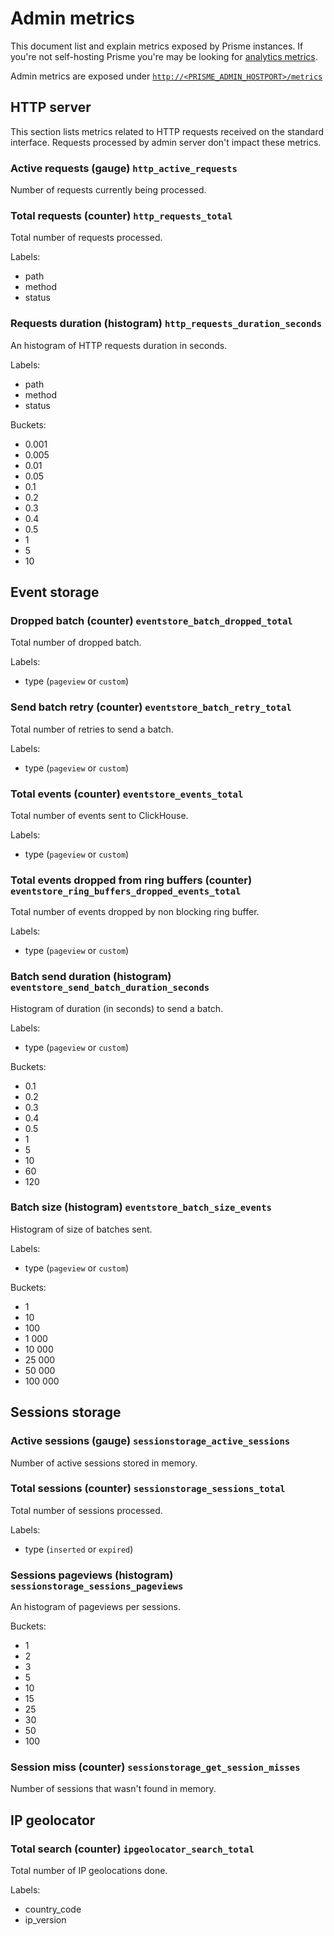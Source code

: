 # Admin metrics

This document list and explain metrics exposed by Prisme instances. If you're
not self-hosting Prisme you're may be looking for
[analytics metrics](./analytics-metrics.md).

Admin metrics are exposed under
[`http://<PRISME_ADMIN_HOSTPORT>/metrics`](./server/default-mode.md#host-port)

## HTTP server

This section lists metrics related to HTTP requests received on the standard
interface. Requests processed by admin server don't impact these metrics.

### Active requests (gauge) `http_active_requests`

Number of requests currently being processed.

### Total requests (counter) `http_requests_total`

Total number of requests processed.

Labels:

- path
- method
- status

### Requests duration (histogram) `http_requests_duration_seconds`

An histogram of HTTP requests duration in seconds.

Labels:

- path
- method
- status

Buckets:

- 0.001
- 0.005
- 0.01
- 0.05
- 0.1
- 0.2
- 0.3
- 0.4
- 0.5
- 1
- 5
- 10

## Event storage

### Dropped batch (counter) `eventstore_batch_dropped_total`

Total number of dropped batch.

Labels:

- type (`pageview` or `custom`)

### Send batch retry (counter) `eventstore_batch_retry_total`

Total number of retries to send a batch.

Labels:

- type (`pageview` or `custom`)

### Total events (counter) `eventstore_events_total`

Total number of events sent to ClickHouse.

Labels:

- type (`pageview` or `custom`)

### Total events dropped from ring buffers (counter) `eventstore_ring_buffers_dropped_events_total`

Total number of events dropped by non blocking ring buffer.

Labels:

- type (`pageview` or `custom`)

### Batch send duration (histogram) `eventstore_send_batch_duration_seconds`

Histogram of duration (in seconds) to send a batch.

Labels:

- type (`pageview` or `custom`)

Buckets:

- 0.1
- 0.2
- 0.3
- 0.4
- 0.5
- 1
- 5
- 10
- 60
- 120

### Batch size (histogram) `eventstore_batch_size_events`

Histogram of size of batches sent.

Labels:

- type (`pageview` or `custom`)

Buckets:

- 1
- 10
- 100
- 1 000
- 10 000
- 25 000
- 50 000
- 100 000

## Sessions storage

### Active sessions (gauge) `sessionstorage_active_sessions`

Number of active sessions stored in memory.

### Total sessions (counter) `sessionstorage_sessions_total`

Total number of sessions processed.

Labels:

- type (`inserted` or `expired`)

### Sessions pageviews (histogram) `sessionstorage_sessions_pageviews`

An histogram of pageviews per sessions.

Buckets:

- 1
- 2
- 3
- 5
- 10
- 15
- 25
- 30
- 50
- 100

### Session miss (counter) `sessionstorage_get_session_misses`

Number of sessions that wasn't found in memory.

## IP geolocator

### Total search (counter) `ipgeolocator_search_total`

Total number of IP geolocations done.

Labels:

- country_code
- ip_version
